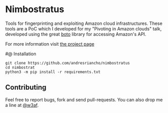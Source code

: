 # Nimbostratus

Tools for fingerprinting and exploiting Amazon cloud infrastructures. These tools are a PoC
which I developed for my "Pivoting in Amazon clouds" talk, developed using the great 
[boto](https://github.com/boto/boto) library for accessing Amazon's API.

For more information visit [the project page](http://andresriancho.github.io/nimbostratus/)

#@ Installation

```
git clone https://github.com/andresriancho/nimbostratus
cd nimbostrat
python3 -m pip install -r requirements.txt
```

## Contributing

Feel free to report bugs, fork and send pull-requests. You can also drop me a line at
[@w3af](https://twitter.com/w3af).

